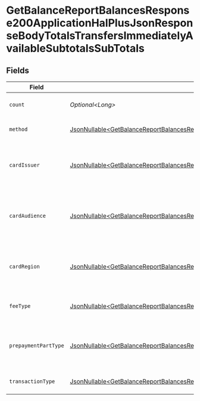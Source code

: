 # GetBalanceReportBalancesResponse200ApplicationHalPlusJsonResponseBodyTotalsTransfersImmediatelyAvailableSubtotalsSubTotals


## Fields

| Field                                                                                                                                                                                                                                                                                                                | Type                                                                                                                                                                                                                                                                                                                 | Required                                                                                                                                                                                                                                                                                                             | Description                                                                                                                                                                                                                                                                                                          | Example                                                                                                                                                                                                                                                                                                              |
| -------------------------------------------------------------------------------------------------------------------------------------------------------------------------------------------------------------------------------------------------------------------------------------------------------------------- | -------------------------------------------------------------------------------------------------------------------------------------------------------------------------------------------------------------------------------------------------------------------------------------------------------------------- | -------------------------------------------------------------------------------------------------------------------------------------------------------------------------------------------------------------------------------------------------------------------------------------------------------------------- | -------------------------------------------------------------------------------------------------------------------------------------------------------------------------------------------------------------------------------------------------------------------------------------------------------------------- | -------------------------------------------------------------------------------------------------------------------------------------------------------------------------------------------------------------------------------------------------------------------------------------------------------------------- |
| `count`                                                                                                                                                                                                                                                                                                              | *Optional\<Long>*                                                                                                                                                                                                                                                                                                    | :heavy_minus_sign:                                                                                                                                                                                                                                                                                                   | Number of transactions of this type                                                                                                                                                                                                                                                                                  | 50                                                                                                                                                                                                                                                                                                                   |
| `method`                                                                                                                                                                                                                                                                                                             | [JsonNullable\<GetBalanceReportBalancesResponse200ApplicationHalPlusJsonResponseBodyTotalsTransfersImmediatelyAvailableSubtotalsMethod>](../../models/operations/GetBalanceReportBalancesResponse200ApplicationHalPlusJsonResponseBodyTotalsTransfersImmediatelyAvailableSubtotalsMethod.md)                         | :heavy_minus_sign:                                                                                                                                                                                                                                                                                                   | Payment type of the transactions                                                                                                                                                                                                                                                                                     | creditcard                                                                                                                                                                                                                                                                                                           |
| `cardIssuer`                                                                                                                                                                                                                                                                                                         | [JsonNullable\<GetBalanceReportBalancesResponse200ApplicationHalPlusJsonResponseBodyTotalsTransfersImmediatelyAvailableSubtotalsCardIssuer>](../../models/operations/GetBalanceReportBalancesResponse200ApplicationHalPlusJsonResponseBodyTotalsTransfersImmediatelyAvailableSubtotalsCardIssuer.md)                 | :heavy_minus_sign:                                                                                                                                                                                                                                                                                                   | In case of payments transactions with card, the card issuer will be available                                                                                                                                                                                                                                        | amex                                                                                                                                                                                                                                                                                                                 |
| `cardAudience`                                                                                                                                                                                                                                                                                                       | [JsonNullable\<GetBalanceReportBalancesResponse200ApplicationHalPlusJsonResponseBodyTotalsTransfersImmediatelyAvailableSubtotalsCardAudience>](../../models/operations/GetBalanceReportBalancesResponse200ApplicationHalPlusJsonResponseBodyTotalsTransfersImmediatelyAvailableSubtotalsCardAudience.md)             | :heavy_minus_sign:                                                                                                                                                                                                                                                                                                   | In case of payments trnsactions with card, the card audience will be available.                                                                                                                                                                                                                                      | other                                                                                                                                                                                                                                                                                                                |
| `cardRegion`                                                                                                                                                                                                                                                                                                         | [JsonNullable\<GetBalanceReportBalancesResponse200ApplicationHalPlusJsonResponseBodyTotalsTransfersImmediatelyAvailableSubtotalsCardRegion>](../../models/operations/GetBalanceReportBalancesResponse200ApplicationHalPlusJsonResponseBodyTotalsTransfersImmediatelyAvailableSubtotalsCardRegion.md)                 | :heavy_minus_sign:                                                                                                                                                                                                                                                                                                   | In case of payments transactions with card, the card region will be available.                                                                                                                                                                                                                                       | domestic                                                                                                                                                                                                                                                                                                             |
| `feeType`                                                                                                                                                                                                                                                                                                            | [JsonNullable\<GetBalanceReportBalancesResponse200ApplicationHalPlusJsonResponseBodyTotalsTransfersImmediatelyAvailableSubtotalsFeeType>](../../models/operations/GetBalanceReportBalancesResponse200ApplicationHalPlusJsonResponseBodyTotalsTransfersImmediatelyAvailableSubtotalsFeeType.md)                       | :heavy_minus_sign:                                                                                                                                                                                                                                                                                                   | Present when the transaction represents a fee.                                                                                                                                                                                                                                                                       | payment-fee                                                                                                                                                                                                                                                                                                          |
| `prepaymentPartType`                                                                                                                                                                                                                                                                                                 | [JsonNullable\<GetBalanceReportBalancesResponse200ApplicationHalPlusJsonResponseBodyTotalsTransfersImmediatelyAvailableSubtotalsPrepaymentPartType>](../../models/operations/GetBalanceReportBalancesResponse200ApplicationHalPlusJsonResponseBodyTotalsTransfersImmediatelyAvailableSubtotalsPrepaymentPartType.md) | :heavy_minus_sign:                                                                                                                                                                                                                                                                                                   | Prepayment part: fee itself, reimbursement, discount, VAT or rounding compensation.                                                                                                                                                                                                                                  | fee                                                                                                                                                                                                                                                                                                                  |
| `transactionType`                                                                                                                                                                                                                                                                                                    | [JsonNullable\<GetBalanceReportBalancesResponse200ApplicationHalPlusJsonResponseBodyTotalsTransfersImmediatelyAvailableSubtotalsTransactionType>](../../models/operations/GetBalanceReportBalancesResponse200ApplicationHalPlusJsonResponseBodyTotalsTransfersImmediatelyAvailableSubtotalsTransactionType.md)       | :heavy_minus_sign:                                                                                                                                                                                                                                                                                                   | Represents the transaction type                                                                                                                                                                                                                                                                                      | payment                                                                                                                                                                                                                                                                                                              |